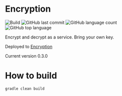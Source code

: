 # Encryption
![Build](https://github.com/trevorism/encryption/actions/workflows/deploy.yml/badge.svg)
![GitHub last commit](https://img.shields.io/github/last-commit/trevorism/encryption)
![GitHub language count](https://img.shields.io/github/languages/count/trevorism/encryption)
![GitHub top language](https://img.shields.io/github/languages/top/trevorism/encryption)

Encrypt and decrypt as a service. Bring your own key.

Deployed to [Encryption](https://encryption.project.trevorism.com/)

Current version 0.3.0

# How to build
`gradle clean build`